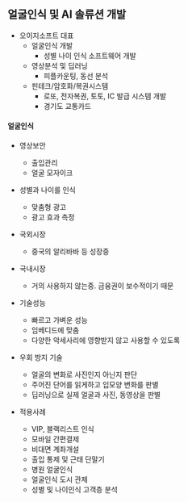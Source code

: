 ## 얼굴인식 및 AI 솔류션 개발

- 오이지소프트 대표
  - 얼굴인식 개발
    - 성별 나이 인식 소프트웨어 개발
  - 영상분석 및 딥러닝
    - 피플카운팅, 동선 분석
  - 핀테크/암호화/복권시스템
    - 로또, 전자복권, 토토, IC 발급 시스템 개발
    - 경기도 교통카드

#### 얼굴인식
- 영상보안
  - 출입관리
  - 얼굴 모자이크
- 성별과 나이를 인식
  - 맞춤형 광고
  - 광고 효과 측정
- 국외시장
  - 중국의 알리바바 등 성장중
- 국내시장
  - 거의 사용하지 않는중. 금융권이 보수적이기 때문
  
- 기술성능
  - 빠르고 가벼운 성능
  - 임베디드에 맞춤
  - 다양한 악세사리에 영향받지 않고 사용할 수 있도록
- 우회 방지 기술
  - 얼굴의 변화로 사진인지 아닌지 판단
  - 주어진 단어를 읽게하고 입모양 변화를 판별
  - 딥러닝으로 실제 얼굴과 사진, 동영상을 판별
  
- 적용사례
  - VIP, 블랙리스트 인식
  - 모바일 간편결제
  - 비대면 계좌개설
  - 출입 통제 및 근태 단말기
  - 병원 얼굴인식
  - 얼굴인식 도시 관제
  - 성별 및 나이인식 고객층 분석

